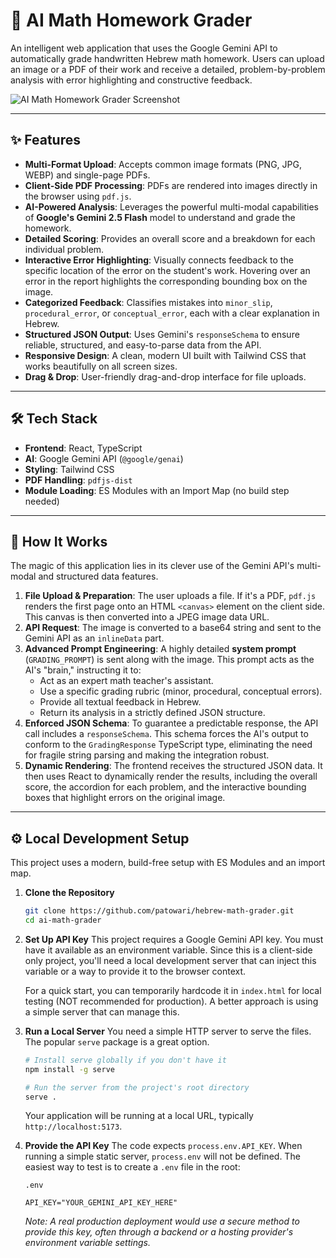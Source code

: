 # 🤖 AI Math Homework Grader

An intelligent web application that uses the Google Gemini API to automatically grade handwritten Hebrew math homework. Users can upload an image or a PDF of their work and receive a detailed, problem-by-problem analysis with error highlighting and constructive feedback.

![AI Math Homework Grader Screenshot](https://storage.googleapis.com/genai-assets/readme/math-grader-demo.png)

---

## ✨ Features

-   **Multi-Format Upload**: Accepts common image formats (PNG, JPG, WEBP) and single-page PDFs.
-   **Client-Side PDF Processing**: PDFs are rendered into images directly in the browser using `pdf.js`.
-   **AI-Powered Analysis**: Leverages the powerful multi-modal capabilities of **Google's Gemini 2.5 Flash** model to understand and grade the homework.
-   **Detailed Scoring**: Provides an overall score and a breakdown for each individual problem.
-   **Interactive Error Highlighting**: Visually connects feedback to the specific location of the error on the student's work. Hovering over an error in the report highlights the corresponding bounding box on the image.
-   **Categorized Feedback**: Classifies mistakes into `minor_slip`, `procedural_error`, or `conceptual_error`, each with a clear explanation in Hebrew.
-   **Structured JSON Output**: Uses Gemini's `responseSchema` to ensure reliable, structured, and easy-to-parse data from the API.
-   **Responsive Design**: A clean, modern UI built with Tailwind CSS that works beautifully on all screen sizes.
-   **Drag & Drop**: User-friendly drag-and-drop interface for file uploads.

---

## 🛠️ Tech Stack

-   **Frontend**: React, TypeScript
-   **AI**: Google Gemini API (`@google/genai`)
-   **Styling**: Tailwind CSS
-   **PDF Handling**: `pdfjs-dist`
-   **Module Loading**: ES Modules with an Import Map (no build step needed)

---

## 🚀 How It Works

The magic of this application lies in its clever use of the Gemini API's multi-modal and structured data features.

1.  **File Upload & Preparation**: The user uploads a file. If it's a PDF, `pdf.js` renders the first page onto an HTML `<canvas>` element on the client side. This canvas is then converted into a JPEG image data URL.
2.  **API Request**: The image is converted to a base64 string and sent to the Gemini API as an `inlineData` part.
3.  **Advanced Prompt Engineering**: A highly detailed **system prompt** (`GRADING_PROMPT`) is sent along with the image. This prompt acts as the AI's "brain," instructing it to:
    -   Act as an expert math teacher's assistant.
    -   Use a specific grading rubric (minor, procedural, conceptual errors).
    -   Provide all textual feedback in Hebrew.
    -   Return its analysis in a strictly defined JSON structure.
4.  **Enforced JSON Schema**: To guarantee a predictable response, the API call includes a `responseSchema`. This schema forces the AI's output to conform to the `GradingResponse` TypeScript type, eliminating the need for fragile string parsing and making the integration robust.
5.  **Dynamic Rendering**: The frontend receives the structured JSON data. It then uses React to dynamically render the results, including the overall score, the accordion for each problem, and the interactive bounding boxes that highlight errors on the original image.

---

## ⚙️ Local Development Setup

This project uses a modern, build-free setup with ES Modules and an import map.

1.  **Clone the Repository**
    ```bash
    git clone https://github.com/patowari/hebrew-math-grader.git
    cd ai-math-grader
    ```

2.  **Set Up API Key**
    This project requires a Google Gemini API key. You must have it available as an environment variable. Since this is a client-side only project, you'll need a local development server that can inject this variable or a way to provide it to the browser context.

    For a quick start, you can temporarily hardcode it in `index.html` for local testing (NOT recommended for production). A better approach is using a simple server that can manage this.

3.  **Run a Local Server**
    You need a simple HTTP server to serve the files. The popular `serve` package is a great option.

    ```bash
    # Install serve globally if you don't have it
    npm install -g serve

    # Run the server from the project's root directory
    serve .
    ```
    Your application will be running at a local URL, typically `http://localhost:5173`.

4.  **Provide the API Key**
    The code expects `process.env.API_KEY`. When running a simple static server, `process.env` will not be defined. The easiest way to test is to create a `.env` file in the root:
    
    `.env`
    ```
    API_KEY="YOUR_GEMINI_API_KEY_HERE"
    ```
    
    *Note: A real production deployment would use a secure method to provide this key, often through a backend or a hosting provider's environment variable settings.*

